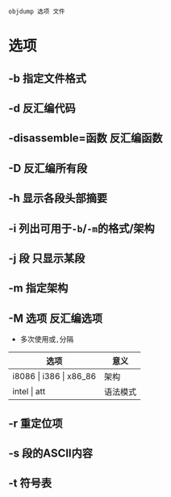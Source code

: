 ```
objdump 选项 文件
```
# 选项
## -b 指定文件格式
## -d 反汇编代码
## -disassemble=函数 反汇编函数
## -D 反汇编所有段
## -h 显示各段头部摘要
## -i 列出可用于`-b`/`-m`的格式/架构
## -j 段 只显示某段
## -m 指定架构
## -M 选项 反汇编选项
* 多次使用或`,`分隔

选项|意义
-|-
i8086 \| i386 \| x86_86|架构
intel \| att|语法模式
## -r 重定位项
## -s 段的ASCII内容
## -t 符号表

